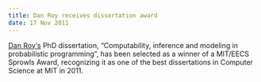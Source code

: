 ```yaml
---
title: Dan Roy receives dissertation award
date: 17 Nov 2011
---
```



[Dan Roy‘s](http://danroy.org/) PhD dissertation, “Computability, inference and modeling in probabilistic programming”, has been selected as a winner of a MIT/EECS Sprowls Award, recognizing it as one of the best dissertations in Computer Science at MIT in 2011.